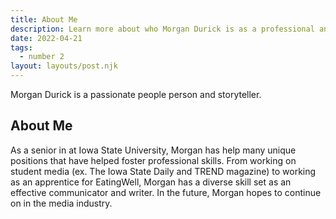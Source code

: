 ```yaml
---
title: About Me
description: Learn more about who Morgan Durick is as a professional and where her passions lie. 
date: 2022-04-21
tags:
  - number 2
layout: layouts/post.njk
---
```

Morgan Durick is a passionate people person and storyteller. 

## About Me

As a senior in at Iowa State University, Morgan has help many unique positions that have helped foster professional skills. From working on student media (ex. The Iowa State Daily and TREND magazine) to working as an apprentice for EatingWell, Morgan has a diverse skill set as an effective communicator and writer. In the future, Morgan hopes to continue on in the media industry.  
